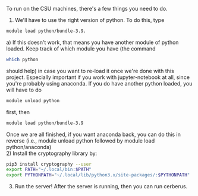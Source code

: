 To run on the CSU machines, there's a few things you need to do.  
1) We'll have to use the right version of python. To do this, type 
 ```bash
module load python/bundle-3.9.  
 ```
  a) If this doesn't work, that means you have another module of python loaded. Keep track of which module you have (the command 
  ```bash
  which python
  ```
  should help) in case you want to re-load it once we're done with this project. Especially important if you work with jupyter-notebook at all, since you're probably using anaconda. If you do have another python loaded, you will have to do 
  ```bash
  module unload python
  ```
  first, then 
  ```bash
  module load python/bundle-3.9
  ``` 
  Once we are all finished, if you want anaconda back, you can do this in reverse (i.e., module unload python followed by module load python/anaconda)  
2) Install the cryptography library by:
```bash
pip3 install cryptography --user
export PATH="~/.local/bin:$PATH"
export PYTHONPATH="~/.local/lib/python3.x/site-packages/:$PYTHONPATH"
```
3) Run the server! After the server is running, then you can run cerberus.
